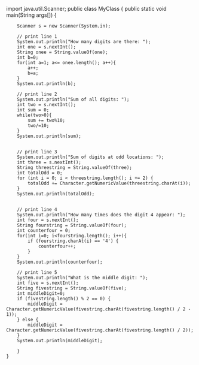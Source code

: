 import java.util.Scanner;
public class MyClass {
    public static void main(String args[]) {
      
        Scanner s = new Scanner(System.in);
      
        // print line 1
        System.out.println("How many digits are there: ");
        int one = s.nextInt();
        String onee = String.valueOf(one);
        int b=0;
        for(int a=1; a<= onee.length(); a++){
            a++;
            b=a;
        }
        System.out.println(b);
        
        // print line 2
        System.out.println("Sum of all digits: ");
        int two = s.nextInt();
        int sum = 0;
        while(two>0){
            sum += two%10;
            two/=10;
        }
        System.out.println(sum);
        

        // print line 3
        System.out.println("Sum of digits at odd locations: ");
        int three = s.nextInt();
        String threestring = String.valueOf(three);
        int totalOdd = 0;
        for (int i = 0; i < threestring.length(); i += 2) {
            totalOdd += Character.getNumericValue(threestring.charAt(i));
        }
        System.out.println(totalOdd);


        // print line 4
        System.out.println("How many times does the digit 4 appear: ");
        int four = s.nextInt();
        String fourstring = String.valueOf(four);        
        int counterfour = 0;
        for(int i=0; i<fourstring.length(); i++){
            if (fourstring.charAt(i) == '4') {
                counterfour++;
            }
        }
        System.out.println(counterfour);
        
        // print line 5
        System.out.println("What is the middle digit: ");
        int five = s.nextInt(); 
        String fivestring = String.valueOf(five);
        int middleDigit=0;
        if (fivestring.length() % 2 == 0) {
            middleDigit = Character.getNumericValue(fivestring.charAt(fivestring.length() / 2 - 1));
        } else {
            middleDigit = Character.getNumericValue(fivestring.charAt(fivestring.length() / 2));
        }
        System.out.println(middleDigit);

        }
    }

